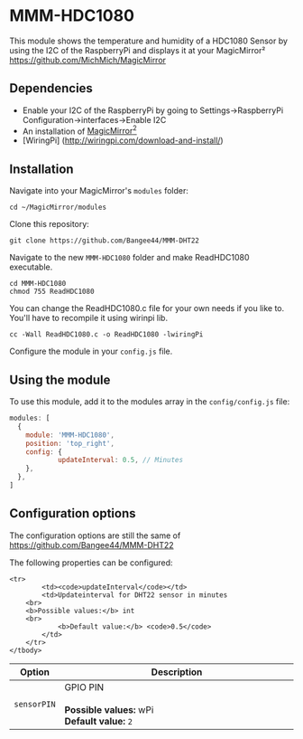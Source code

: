 # MMM-HDC1080

This module shows the temperature and humidity of a HDC1080 Sensor by using the I2C of the RaspberryPi and displays it at your MagicMirror²  https://github.com/MichMich/MagicMirror


## Dependencies
- Enable your I2C of the RaspberryPi by going to Settings->RaspberryPi Configuration->interfaces->Enable I2C
- An installation of [MagicMirror<sup>2</sup>](https://github.com/MichMich/MagicMirror)
- [WiringPi] (http://wiringpi.com/download-and-install/)

## Installation

Navigate into your MagicMirror's `modules` folder:
```
cd ~/MagicMirror/modules
```

Clone this repository:
```
git clone https://github.com/Bangee44/MMM-DHT22
```

Navigate to the new `MMM-HDC1080` folder and make ReadHDC1080 executable.
```
cd MMM-HDC1080
chmod 755 ReadHDC1080
```

You can change the ReadHDC1080.c file for your own needs if you like to.
You'll have to recompile it using wirinpi lib.
```
cc -Wall ReadHDC1080.c -o ReadHDC1080 -lwiringPi
```

Configure the module in your `config.js` file.

## Using the module

To use this module, add it to the modules array in the `config/config.js` file:
```javascript
modules: [
  {
    module: 'MMM-HDC1080',
    position: 'top_right',
    config: {
            updateInterval: 0.5, // Minutes    
    },
  },
]
```

## Configuration options

The configuration options are still the same of https://github.com/Bangee44/MMM-DHT22

The following properties can be configured:

<table width="100%">
	<!-- why, markdown... -->
	<thead>
		<tr>
			<th>Option</th>
			<th width="100%">Description</th>
		</tr>
	<thead>
	<tbody>
		<tr>
			<td><code>sensorPIN</code></td>
			<td>GPIO PIN
        <br>
        <br>
        <b>Possible values:</b> wPi 
        <br>
				<b>Default value:</b> <code>2</code>
			</td>
		</tr>

    <tr>
			<td><code>updateInterval</code></td>
			<td>Updateinterval for DHT22 sensor in minutes
        <br>
        <b>Possible values:</b> int 
        <br>
				<b>Default value:</b> <code>0.5</code>
			</td>
		</tr>
	</tbody>
</table>
<br>
<p>
